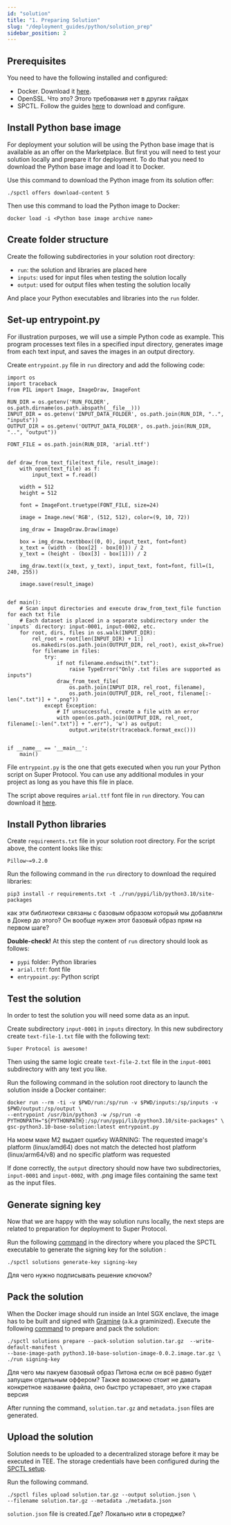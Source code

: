 ```yaml
---
id: "solution"
title: "1. Preparing Solution"
slug: "/deployment_guides/python/solution_prep"
sidebar_position: 2
---
```


## Prerequisites

You need to have the following installed and configured:

- Docker. Download it [here](https://docs.docker.com/engine/install/).
- OpenSSL. <Highlight color="red">Что это? Этого требования нет в других гайдах</Highlight>
- SPCTL. Follow the guides [here](/developers/cli_guides) to download and configure.

## Install Python base image

For deployment your solution will be using the Python base image that is available as an offer on the Marketplace. But first you will need to test your solution locally and prepare it for deployment. To do that you need to download the Python base image and load it to Docker. 

Use this command to download the Python image from its solution offer:

```
./spctl offers download-content 5
```

Then use this command to load the Python image to Docker:

```
docker load -i <Python base image archive name>
```

## Create folder structure

Create the following subdirectories in your solution root directory:

- `run`: the solution and libraries are placed here
- `inputs`: used for input files when testing the solution locally
- `output`: used for output files when testing the solution locally

And place your Python executables and libraries into the `run` folder.

## Set-up entrypoint.py

For illustration purposes, we will use a simple Python code as example. This program processes text files in a specified input directory, generates image from each text input, and saves the images in an output directory.

Create `entrypoint.py` file in `run` directory and add the following code:

```
import os
import traceback
from PIL import Image, ImageDraw, ImageFont

RUN_DIR = os.getenv('RUN_FOLDER', os.path.dirname(os.path.abspath(__file__)))
INPUT_DIR = os.getenv('INPUT_DATA_FOLDER', os.path.join(RUN_DIR, "..", "inputs"))
OUTPUT_DIR = os.getenv('OUTPUT_DATA_FOLDER', os.path.join(RUN_DIR, "..", "output"))

FONT_FILE = os.path.join(RUN_DIR, 'arial.ttf')


def draw_from_text_file(text_file, result_image):
    with open(text_file) as f:
        input_text = f.read()

    width = 512
    height = 512

    font = ImageFont.truetype(FONT_FILE, size=24)

    image = Image.new('RGB', (512, 512), color=(9, 10, 72))

    img_draw = ImageDraw.Draw(image)

    box = img_draw.textbbox((0, 0), input_text, font=font)
    x_text = (width - (box[2] - box[0])) / 2
    y_text = (height - (box[3] - box[1])) / 2

    img_draw.text((x_text, y_text), input_text, font=font, fill=(1, 240, 255))

    image.save(result_image)


def main():
    # Scan input directories and execute draw_from_text_file function for each txt file
    # Each dataset is placed in a separate subdirectory under the `inputs` directory: input-0001, input-0002, etc.
    for root, dirs, files in os.walk(INPUT_DIR):
        rel_root = root[len(INPUT_DIR) + 1:]
        os.makedirs(os.path.join(OUTPUT_DIR, rel_root), exist_ok=True)
        for filename in files:
            try:
                if not filename.endswith(".txt"):
                    raise TypeError("Only .txt files are supported as inputs")
                draw_from_text_file(
                    os.path.join(INPUT_DIR, rel_root, filename),
                    os.path.join(OUTPUT_DIR, rel_root, filename[:-len(".txt")] + ".png"))
            except Exception:
                # If unsuccessful, create a file with an error
                with open(os.path.join(OUTPUT_DIR, rel_root, filename[:-len(".txt")] + ".err"), 'w') as output:
                    output.write(str(traceback.format_exc()))


if __name__ == '__main__':
    main()
```

File `entrypoint.py` is the one that gets executed when you run your Python script on Super Protocol. You can use any additional modules in your project as long as you have this file in place.

The script above requires `arial.ttf` font file in `run` directory. You can download it [here](https://www.freefontspro.com/d/14454/arial.zip).

## Install Python libraries

Create `requirements.txt` file in your solution root directory. For the script above, the content looks like this:

```
Pillow~=9.2.0
```

Run the following command in the `run` directory to download the required libraries:

```
pip3 install -r requirements.txt -t ./run/pypi/lib/python3.10/site-packages
```

<Highlight color="red">как эти библиотеки связаны с базовым образом который мы добавляли в Докер до этого? Он вообще нужен этот базовый образ прям на первом шаге?</Highlight>

**Double-check!** At this step the content of `run` directory should look as follows:

- `pypi` folder: Python libraries
- `arial.ttf`: font file
- `entrypoint.py`: Python script

## Test the solution

In order to test the solution you will need some data as an input. 

Create subdirectory `input-0001` in `inputs` directory. In this new subdirectory create `text-file-1.txt` file with the following text:

```
Super Protocol is awesome!
```

Then using the same logic create `text-file-2.txt` file in the `input-0001` subdirectory with any text you like.

Run the following command in the solution root directory to launch the solution inside a Docker container:

```
docker run --rm -ti -v $PWD/run:/sp/run -v $PWD/inputs:/sp/inputs -v $PWD/output:/sp/output \
--entrypoint /usr/bin/python3 -w /sp/run -e PYTHONPATH="${PYTHONPATH}:/sp/run/pypi/lib/python3.10/site-packages" \
gsc-python3.10-base-solution:latest entrypoint.py
```

<Highlight color="red">На моем маке М2 выдает ошибку WARNING: The requested image's platform (linux/amd64) does not match the detected host platform (linux/arm64/v8) and no specific platform was requested</Highlight>

If done correctly, the `output` directory should now have two subdirectories, `input-0001` and `input-0002`, with .png image files containing the same text as the input files.

## Generate signing key

Now that we are happy with the way solution runs locally, the next steps are related to preparation for deployment to Super Protocol.

Run the following [command](/developers/CLI_commands/solutions/generate-key) in the directory where you placed the SPCTL executable to generate the signing key for the solution :

```
./spctl solutions generate-key signing-key
```

<Highlight color="red">Для чего нужно подписывать решение ключом?</Highlight>

## Pack the solution

When the Docker image should run inside an Intel SGX enclave, the image has to be built and signed with [Gramine](https://gramine.readthedocs.io/en/latest/gsc-installation.html) (a.k.a graminized). Execute the following [command](/developers/CLI_commands/solutions/prepare) to prepare and pack the solution:

```
./spctl solutions prepare --pack-solution solution.tar.gz  --write-default-manifest \
--base-image-path python3.10-base-solution-image-0.0.2.image.tar.gz \
./run signing-key
```

<Highlight color="red">Для чего мы пакуем базовый образ Питона если он всё равно будет запущен отдельным оффером? Также возможно стоит не давать конкретное название файла, оно быстро устаревает, это уже старая версия</Highlight>

After running the command, `solution.tar.gz` and `metadata.json` files are generated.

## Upload the solution

Solution needs to be uploaded to a decentralized storage before it may be executed in TEE. The storage credentials have been configured during the [SPCTL setup](/developers/cli_guides/configuring#storage).

Run the following command.

```
./spctl files upload solution.tar.gz --output solution.json \
--filename solution.tar.gz --metadata ./metadata.json
```

`solution.json` file is created.<Highlight color="red">Где? Локально или в сторедже?</Highlight>

